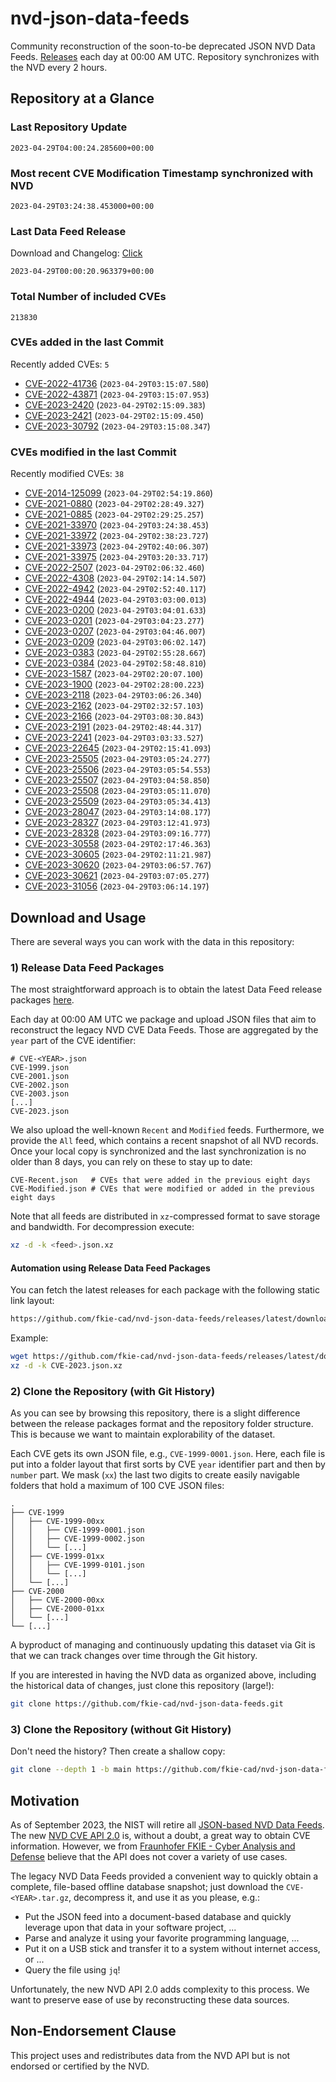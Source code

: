 # nvd-json-data-feeds

Community reconstruction of the soon-to-be deprecated JSON NVD Data Feeds. 
[Releases](releases/latest) each day at 00:00 AM UTC.
Repository synchronizes with the NVD every 2 hours.

## Repository at a Glance

### Last Repository Update

```plain
2023-04-29T04:00:24.285600+00:00
```

### Most recent CVE Modification Timestamp synchronized with NVD

```plain
2023-04-29T03:24:38.453000+00:00
```

### Last Data Feed Release

Download and Changelog: [Click](releases/latest)

```plain
2023-04-29T00:00:20.963379+00:00
```

### Total Number of included CVEs

```plain
213830
```

### CVEs added in the last Commit

Recently added CVEs: `5`

* [CVE-2022-41736](CVE-2022/CVE-2022-417xx/CVE-2022-41736.json) (`2023-04-29T03:15:07.580`)
* [CVE-2022-43871](CVE-2022/CVE-2022-438xx/CVE-2022-43871.json) (`2023-04-29T03:15:07.953`)
* [CVE-2023-2420](CVE-2023/CVE-2023-24xx/CVE-2023-2420.json) (`2023-04-29T02:15:09.383`)
* [CVE-2023-2421](CVE-2023/CVE-2023-24xx/CVE-2023-2421.json) (`2023-04-29T02:15:09.450`)
* [CVE-2023-30792](CVE-2023/CVE-2023-307xx/CVE-2023-30792.json) (`2023-04-29T03:15:08.347`)


### CVEs modified in the last Commit

Recently modified CVEs: `38`

* [CVE-2014-125099](CVE-2014/CVE-2014-1250xx/CVE-2014-125099.json) (`2023-04-29T02:54:19.860`)
* [CVE-2021-0880](CVE-2021/CVE-2021-08xx/CVE-2021-0880.json) (`2023-04-29T02:28:49.327`)
* [CVE-2021-0885](CVE-2021/CVE-2021-08xx/CVE-2021-0885.json) (`2023-04-29T02:29:25.257`)
* [CVE-2021-33970](CVE-2021/CVE-2021-339xx/CVE-2021-33970.json) (`2023-04-29T03:24:38.453`)
* [CVE-2021-33972](CVE-2021/CVE-2021-339xx/CVE-2021-33972.json) (`2023-04-29T02:38:23.727`)
* [CVE-2021-33973](CVE-2021/CVE-2021-339xx/CVE-2021-33973.json) (`2023-04-29T02:40:06.307`)
* [CVE-2021-33975](CVE-2021/CVE-2021-339xx/CVE-2021-33975.json) (`2023-04-29T03:20:33.717`)
* [CVE-2022-2507](CVE-2022/CVE-2022-25xx/CVE-2022-2507.json) (`2023-04-29T02:06:32.460`)
* [CVE-2022-4308](CVE-2022/CVE-2022-43xx/CVE-2022-4308.json) (`2023-04-29T02:14:14.507`)
* [CVE-2022-4942](CVE-2022/CVE-2022-49xx/CVE-2022-4942.json) (`2023-04-29T02:52:40.117`)
* [CVE-2022-4944](CVE-2022/CVE-2022-49xx/CVE-2022-4944.json) (`2023-04-29T03:03:00.013`)
* [CVE-2023-0200](CVE-2023/CVE-2023-02xx/CVE-2023-0200.json) (`2023-04-29T03:04:01.633`)
* [CVE-2023-0201](CVE-2023/CVE-2023-02xx/CVE-2023-0201.json) (`2023-04-29T03:04:23.277`)
* [CVE-2023-0207](CVE-2023/CVE-2023-02xx/CVE-2023-0207.json) (`2023-04-29T03:04:46.007`)
* [CVE-2023-0209](CVE-2023/CVE-2023-02xx/CVE-2023-0209.json) (`2023-04-29T03:06:02.147`)
* [CVE-2023-0383](CVE-2023/CVE-2023-03xx/CVE-2023-0383.json) (`2023-04-29T02:55:28.667`)
* [CVE-2023-0384](CVE-2023/CVE-2023-03xx/CVE-2023-0384.json) (`2023-04-29T02:58:48.810`)
* [CVE-2023-1587](CVE-2023/CVE-2023-15xx/CVE-2023-1587.json) (`2023-04-29T02:20:07.100`)
* [CVE-2023-1900](CVE-2023/CVE-2023-19xx/CVE-2023-1900.json) (`2023-04-29T02:28:00.223`)
* [CVE-2023-2118](CVE-2023/CVE-2023-21xx/CVE-2023-2118.json) (`2023-04-29T03:06:26.340`)
* [CVE-2023-2162](CVE-2023/CVE-2023-21xx/CVE-2023-2162.json) (`2023-04-29T02:32:57.103`)
* [CVE-2023-2166](CVE-2023/CVE-2023-21xx/CVE-2023-2166.json) (`2023-04-29T03:08:30.843`)
* [CVE-2023-2191](CVE-2023/CVE-2023-21xx/CVE-2023-2191.json) (`2023-04-29T02:48:44.317`)
* [CVE-2023-2241](CVE-2023/CVE-2023-22xx/CVE-2023-2241.json) (`2023-04-29T03:03:33.527`)
* [CVE-2023-22645](CVE-2023/CVE-2023-226xx/CVE-2023-22645.json) (`2023-04-29T02:15:41.093`)
* [CVE-2023-25505](CVE-2023/CVE-2023-255xx/CVE-2023-25505.json) (`2023-04-29T03:05:24.277`)
* [CVE-2023-25506](CVE-2023/CVE-2023-255xx/CVE-2023-25506.json) (`2023-04-29T03:05:54.553`)
* [CVE-2023-25507](CVE-2023/CVE-2023-255xx/CVE-2023-25507.json) (`2023-04-29T03:04:58.850`)
* [CVE-2023-25508](CVE-2023/CVE-2023-255xx/CVE-2023-25508.json) (`2023-04-29T03:05:11.070`)
* [CVE-2023-25509](CVE-2023/CVE-2023-255xx/CVE-2023-25509.json) (`2023-04-29T03:05:34.413`)
* [CVE-2023-28047](CVE-2023/CVE-2023-280xx/CVE-2023-28047.json) (`2023-04-29T03:14:08.177`)
* [CVE-2023-28327](CVE-2023/CVE-2023-283xx/CVE-2023-28327.json) (`2023-04-29T03:12:41.973`)
* [CVE-2023-28328](CVE-2023/CVE-2023-283xx/CVE-2023-28328.json) (`2023-04-29T03:09:16.777`)
* [CVE-2023-30558](CVE-2023/CVE-2023-305xx/CVE-2023-30558.json) (`2023-04-29T02:17:46.363`)
* [CVE-2023-30605](CVE-2023/CVE-2023-306xx/CVE-2023-30605.json) (`2023-04-29T02:11:21.987`)
* [CVE-2023-30620](CVE-2023/CVE-2023-306xx/CVE-2023-30620.json) (`2023-04-29T03:06:57.767`)
* [CVE-2023-30621](CVE-2023/CVE-2023-306xx/CVE-2023-30621.json) (`2023-04-29T03:07:05.277`)
* [CVE-2023-31056](CVE-2023/CVE-2023-310xx/CVE-2023-31056.json) (`2023-04-29T03:06:14.197`)


## Download and Usage

There are several ways you can work with the data in this repository:

### 1) Release Data Feed Packages

The most straightforward approach is to obtain the latest Data Feed release packages [here](releases/latest).

Each day at 00:00 AM UTC we package and upload JSON files that aim to reconstruct the legacy NVD CVE Data Feeds.
Those are aggregated by the `year` part of the CVE identifier:

```
# CVE-<YEAR>.json
CVE-1999.json
CVE-2001.json
CVE-2002.json
CVE-2003.json
[...]
CVE-2023.json
```

We also upload the well-known `Recent` and `Modified` feeds.
Furthermore, we provide the `All` feed, which contains a recent snapshot of all NVD records.
Once your local copy is synchronized and the last synchronization is no older than 8 days, you can rely on these to stay up to date:

```plain
CVE-Recent.json   # CVEs that were added in the previous eight days
CVE-Modified.json # CVEs that were modified or added in the previous eight days
```

Note that all feeds are distributed in `xz`-compressed format to save storage and bandwidth.
For decompression execute:

```sh
xz -d -k <feed>.json.xz
```


#### Automation using Release Data Feed Packages

You can fetch the latest releases for each package with the following static link layout:

```sh
https://github.com/fkie-cad/nvd-json-data-feeds/releases/latest/download/CVE-<YEAR>.json.xz
```

Example:

```sh
wget https://github.com/fkie-cad/nvd-json-data-feeds/releases/latest/download/CVE-2023.json.xz
xz -d -k CVE-2023.json.xz
```

### 2) Clone the Repository (with Git History)

As you can see by browsing this repository, there is a slight difference between the release packages format and the repository folder structure.
This is because we want to maintain explorability of the dataset.

Each CVE gets its own JSON file, e.g., `CVE-1999-0001.json`.
Here, each file is put into a folder layout that first sorts by CVE `year` identifier part and then by `number` part.
We mask (`xx`) the last two digits to create easily navigable folders that hold a maximum of 100 CVE JSON files:

```plain
.
├── CVE-1999
│   ├── CVE-1999-00xx
│   │   ├── CVE-1999-0001.json
│   │   ├── CVE-1999-0002.json
│   │   └── [...]
│   ├── CVE-1999-01xx
│   │   ├── CVE-1999-0101.json
│   │   └── [...]
│   └── [...]
├── CVE-2000
│   ├── CVE-2000-00xx
│   ├── CVE-2000-01xx
│   └── [...]
└── [...]
```

A byproduct of managing and continuously updating this dataset via Git is that we can track changes over time through the Git history.

If you are interested in having the NVD data as organized above, including the historical data of changes, just clone this repository (large!):

```sh
git clone https://github.com/fkie-cad/nvd-json-data-feeds.git
```

### 3) Clone the Repository (without Git History)

Don't need the history? Then create a shallow copy:

```sh
git clone --depth 1 -b main https://github.com/fkie-cad/nvd-json-data-feeds.git
```

## Motivation

As of September 2023, the NIST will retire all [JSON-based NVD Data Feeds](https://nvd.nist.gov/vuln/data-feeds#divRetirementBanner-1).
The new [NVD CVE API 2.0](https://nvd.nist.gov/developers/vulnerabilities) is, without a doubt, a great way to obtain CVE information.
However, we from [Fraunhofer FKIE - Cyber Analysis and Defense](https://www.fkie.fraunhofer.de/en/departments/cad.html) believe that the API does not cover a variety of use cases.

The legacy NVD Data Feeds provided a convenient way to quickly obtain a complete, file-based offline database snapshot; just download the `CVE-<YEAR>.tar.gz`, decompress it, and use it as you please, e.g.:

* Put the JSON feed into a document-based database and quickly leverage upon that data in your software project, ...
* Parse and analyze it using your favorite programming language, ...
* Put it on a USB stick and transfer it to a system without internet access, or ...
* Query the file using `jq`!

Unfortunately, the new NVD API 2.0 adds complexity to this process.
We want to preserve ease of use by reconstructing these data sources.

## Non-Endorsement Clause

This project uses and redistributes data from the NVD API but is not endorsed or certified by the NVD.